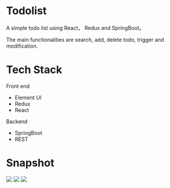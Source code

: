 # Todolist
A simple todo list using React， Redux and SpringBoot。

The main functionalities are search, add, delete todo, trigger and modification.

# Tech Stack
Front end
* Element UI
* Redux
* React

Backend
* SpringBoot
* REST

# Snapshot
![](https://i.ibb.co/K5s6Fhn/Wechat-IMG34.jpg)
![](https://i.ibb.co/HhYD07w/Wechat-IMG35.png)
![](https://i.ibb.co/WzdbZgm/Wechat-IMG36.png)
